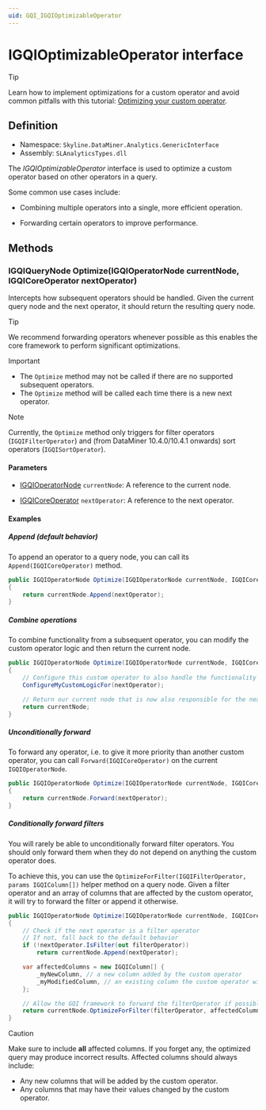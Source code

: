 ```yaml
---
uid: GQI_IGQIOptimizableOperator
---
```


# IGQIOptimizableOperator interface

> [!TIP]
> Learn how to implement optimizations for a custom operator and avoid common pitfalls with this tutorial: [Optimizing your custom operator](xref:Custom_Operator_Tutorial).

## Definition

- Namespace: `Skyline.DataMiner.Analytics.GenericInterface`
- Assembly: `SLAnalyticsTypes.dll`

The *IGQIOptimizableOperator* interface is used to optimize a custom operator based on other operators in a query.

Some common use cases include:

- Combining multiple operators into a single, more efficient operation.

- Forwarding certain operators to improve performance.

## Methods

### IGQIQueryNode Optimize(IGQIOperatorNode currentNode, IGQICoreOperator nextOperator)

Intercepts how subsequent operators should be handled. Given the current query node and the next operator, it should return the resulting query node.

> [!TIP]
> We recommend forwarding operators whenever possible as this enables the core framework to perform significant optimizations.

> [!IMPORTANT]
>
> - The `Optimize` method may not be called if there are no supported subsequent operators.
> - The `Optimize` method will be called each time there is a new next operator.

> [!NOTE]
> Currently, the `Optimize` method only triggers for filter operators (`IGQIFilterOperator`) and (from DataMiner 10.4.0/10.4.1 onwards<!-- RN 37806 -->) sort operators (`IGQISortOperator`).

#### Parameters

- [IGQIOperatorNode](xref:GQI_IGQIOperatorNode) `currentNode`: A reference to the current node.

- [IGQICoreOperator](xref:GQI_IGQICoreOperator) `nextOperator`: A reference to the next operator.

#### Examples

##### Append (default behavior)

To append an operator to a query node, you can call its `Append(IGQICoreOperator)` method.

```csharp
public IGQIOperatorNode Optimize(IGQIOperatorNode currentNode, IGQICoreOperator nextOperator)
{
    return currentNode.Append(nextOperator);
}
```

##### Combine operations

To combine functionality from a subsequent operator, you can modify the custom operator logic and then return the current node.

```csharp
public IGQIOperatorNode Optimize(IGQIOperatorNode currentNode, IGQICoreOperator nextOperator)
{
    // Configure this custom operator to also handle the functionality of the next operator
    ConfigureMyCustomLogicFor(nextOperator);

    // Return our current node that is now also responsible for the next operation
    return currentNode;
}
```

##### Unconditionally forward

To forward any operator, i.e. to give it more priority than another custom operator, you can call `Forward(IGQICoreOperator)` on the current `IGQIOperatorNode`.

```csharp
public IGQIOperatorNode Optimize(IGQIOperatorNode currentNode, IGQICoreOperator nextOperator)
{
    return currentNode.Forward(nextOperator);
}
```

##### Conditionally forward filters

You will rarely be able to unconditionally forward filter operators. You should only forward them when they do not depend on anything the custom operator does.

To achieve this, you can use the `OptimizeForFilter(IGQIFilterOperator, params IGQIColumn[])` helper method on a query node. Given a filter operator and an array of columns that are affected by the custom operator, it will try to forward the filter or append it otherwise.

```csharp
public IGQIOperatorNode Optimize(IGQIOperatorNode currentNode, IGQICoreOperator nextOperator)
{
    // Check if the next operator is a filter operator
    // If not, fall back to the default behavior
    if (!nextOperator.IsFilter(out filterOperator))
        return currentNode.Append(nextOperator);

    var affectedColumns = new IGQIColumn[] {
        _myNewColumn, // a new column added by the custom operator
        _myModifiedColumn, // an existing column the custom operator will modify
    };

    // Allow the GQI framework to forward the filterOperator if possible
    return currentNode.OptimizeForFilter(filterOperator, affectedColumns);
}
```

> [!CAUTION]
> Make sure to include **all** affected columns. If you forget any, the optimized query may produce incorrect results. Affected columns should always include:
>
> - Any new columns that will be added by the custom operator.
> - Any columns that may have their values changed by the custom operator.
